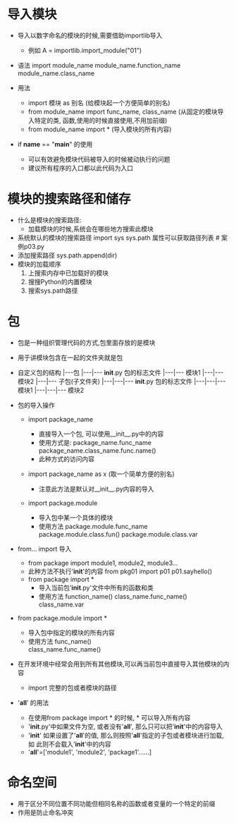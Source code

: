 # 导入模块
- 导入以数字命名的模块的时候,需要借助importlib导入
    - 例如 A = importlib.import_module("01")

- 语法
    import module_name
    module_name.function_name
    module_name.class_name
    
- 用法
    - import 模块  as 别名   (给模块起一个方便简单的别名)
    - from module_name import func_name, class_name (从固定的模块导入特定的类, 函数,使用的时候直接使用,不用加前缀)
    - from module_name import * (导入模块的所有内容) 
      
- if __name__ == "__main__" 的使用
    - 可以有效避免模块代码被导入的时候被动执行的问题
    - 建议所有程序的入口都以此代码为入口

# 模块的搜索路径和储存
- 什么是模块的搜索路径:
    - 加载模块的时候,系统会在哪些地方搜索此模块
- 系统默认的模块的搜索路径
        import sys 
        sys.path 属性可以获取路径列表
        # 案例p03.py
- 添加搜索路径
        sys.path.append(dir)
- 模块的加载顺序
    1. 上搜索内存中已加载好的模块
    2. 搜搜Python的内置模块
    3. 搜索sys.path路径
    
# 包
- 包是一种组织管理代码的方式,包里面存放的是模块
- 用于讲模块包含在一起的文件夹就是包
- 自定义包的结构
        |---包
        |---|--- __init__.py  包的标志文件
        |---|--- 模块1
        |---|--- 模块2 
        |---|--- 子包(子文件夹)
        |---|---|--- __init__.py   包的标志文件
        |---|---|--- 模块1
        |---|---|--- 模块2 
        
- 包的导入操作
    - import package_name 
        - 直接导入一个包, 可以使用__init__.py中的内容
        - 使用方式是:
                package_name.func_name
                package_name.class_name.func.name()
        - 此种方式的访问内容
    - import package_name as x (取一个简单方便的别名)
        - 注意此方法是默认对__init__.py内容的导入
        
    - import package.module
        - 导入包中某一个具体的模块
        - 使用方法
                package.module.func_name
                package.module.class.fun()
                package.module.class.var
                
- from... import 导入
    - from package import module1, module2, module3...
    - 此种方法不执行'__init__'的内容
            from pkg01 import p01
            p01.sayhello()
    - from package import *
        - 导入当前包'__init__.py'文件中所有的函数和类
        - 使用方法
                function_name()
                class_name.func_name()      
                class_name.var
                
- from package.module import *
    - 导入包中指定的模块的所有内容
    - 使用方法
            func_name()                
            class_name.func_name()
            
- 在开发环境中经常会用到所有其他模块,可以再当前包中直接导入其他模块的内容
    - import 完整的包或者模块的路径
   
- '__all__' 的用法
    - 在使用from package import * 的时候, * 可以导入所有内容
    - '__init__.py'中如果文件为空, 或者没有'__all__', 那么只可以把'__init__'中的内容导入
    - '__init__' 如果设置了'__all__'的值, 那么则按照'__all__'指定的子包或者模块进行加载,如
    此则不会载入'__init__'中的内容
    - '__all__'=['module1', 'module2', 'package1'......] 
    
# 命名空间
- 用于区分不同位置不同功能但相同名称的函数或者变量的一个特定的前缀
- 作用是防止命名冲突              
